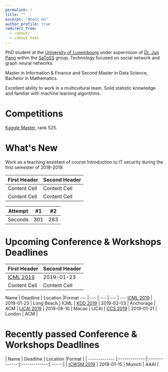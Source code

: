 ```yaml
---
permalink: /
title: ""
excerpt: "About me"
author_profile: true
redirect_from: 
  - /about/
  - /about.html
---
```


PhD student at the [University of Luxembourg](https://wwwen.uni.lu/) under supervision of [Dr. Jun Pang](http://satoss.uni.lu/members/jun/) within the [SaToSS](http://satoss.uni.lu/) group. Technology focused on social network and graph neural networks.

Master in Information & Finance and Second Master in Data Science, Bachelor in Mathematics.

Excellent ability to work in a multicultural team. 
Solid statistic knowledge and familiar with machine learning algorithms. 

Competitions
======
[Kaggle Master](https://www.kaggle.com/zhiqiangzhong), rank 525.

What's New
======
Work as a teaching assistant of course Introduction to IT security during the first semester of 2018-2019.

First Header  | Second Header
------------- | -------------
Content Cell  | Content Cell
Content Cell  | Content Cell


| Attempt | #1  | #2  |
| :---:   | :-: | :-: |
| Seconds | 301 | 283 |

Upcoming Conference & Workshops Deadlines
======

First Header  | Second Header
--- | ---
[ICML 2019](https://icml.cc/)  | 2019-01-23
Content Cell  | Content Cell

Name          | Deadline      | Location      |Format
--- | --- | --- | --- | ---
[ICML 2019](https://icml.cc/) |  2019-01-23 | Long Beach | ICML |
[KDD 2019](https://www.kdd.org/kdd2019/) | 2019-02-03 | Anchorage | ACM |
[IJCAI 2019](http://ijcai19.org/) | 2019-08-10 | Macao | IJCAI |
[CCS 2019](http://ccs2019.sigsac.org/) | 2019-01-31 | London | ACM |

Recently passed Conference & Workshops Deadlines
======
| Name          | Deadline      | Location      |Format |
| ------------- |:-------------:|:-------------:|:-------------:| -----:|
| [ICWSM 2019](https://www.icwsm.org/2019/index.php) |  2019-01-15 | Munich | AAAI |
